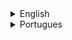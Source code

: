 <details>
    <summary>English</summary>
  
  # General information 
  Scripts for duck hub, not proud of them.
  
  All the scripts inside are requested by friends/players, some of them are **unoptimized and im working on them.**
  Some of the scripts are rushed, but dont worry, I always fix em.
  
  # Script loader 
  ```lua
  loadstring(game:HttpGet("https://raw.githubusercontent.com/LordDuck02/Duck-Hub-scripts/main/loader.lua"))()
  ```
  
  
  # Supported Games 
  List of current supported games:
  - [EB - Tevez](https://www.roblox.com/games/13132367906/EB-Ex-rcito-Brasileiro#!/game-instances)
  - [Kaiju paradise](https://www.roblox.com/games/6456351776/Kaiju-Paradise)
</details>

<details>
  
  <summary>Portugues</summary>
  
  # General information #
  Scripts do duckhub

  Maioria dos scripts aqui são pedidos pelos players, algums necessitam de otimização, algo que estou trabalhando.

# Script #
```lua
loadstring(game:HttpGet("https://raw.githubusercontent.com/LordDuck02/Duck-Hub-scripts/main/loader.lua"))()
```


# Jogos funcionais #
Lista dos jogos funcionais:
- [EB - Tevez](https://www.roblox.com/games/13132367906/EB-Ex-rcito-Brasileiro#!/game-instances)
- [Kaiju paradise](https://www.roblox.com/games/6456351776/Kaiju-Paradise)
</details>
